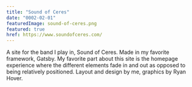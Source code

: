 ```yaml
---
title: "Sound of Ceres"
date: "0002-02-01"
featuredImage: sound-of-ceres.png
featured: true
href: https://www.soundofceres.com/
---
```

A site for the band I play in, Sound of Ceres. Made in my favorite framework, Gatsby. My favorite part about this site is the homepage experience where the different elements fade in and out as opposed to being relatively positioned. Layout and design by me, graphics by Ryan Hover.